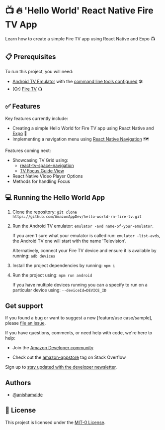 # 📺 🔥 'Hello World' React Native Fire TV App

Learn how to create a simple Fire TV app using React Native and Expo 📺

## 📋 Prerequisites

To run this project, you will need:

- [Android TV Emulator](https://developer.android.com/studio) with the [command line tools configured](https://developer.android.com/tools/variables) 🛠️
- (Or) [Fire TV](https://developer.amazon.com/apps-and-games/fire-tv) 📺

## ✅ Features

Key features currently include:

- Creating a simple Hello World for Fire TV app using React Native and [Expo](https://docs.expo.dev/guides/building-for-tv/) 👋
- Implementing a navigation menu using [React Native Navigation](https://reactnavigation.org/) 🗺️

Features coming next:

- Showcasing TV Grid using:
  - [react-tv-space-navigation](https://github.com/bamlab/react-tv-space-navigation)
  - [TV Focus Guide View](https://github.com/react-native-tvos/react-native-tvos/tree/tvos-v0.74.0/packages/rn-tester/js/examples/TVFocusGuide)
- React Native Video Player Options
- Methods for handling Focus

## 💻 Running the Hello World App

1. Clone the repository: `git clone https://github.com/AmazonAppDev/hello-world-rn-fire-tv.git`

2. Run the Android TV emulator: `emulator -avd name-of-your-emulator`.

   If you aren't sure what your emulator is called run: `emulator -list-avds`, the Android TV one will start with the name 'Television'.

   Alternatively, connect your Fire TV device and ensure it is available by running: `adb devices`

3. Install the project dependencies by running: `npm i`

4. Run the project using: `npm run android`

   If you have multiple devices running you can a specify to run on a particular device using: `--deviceId=DEVICE_ID`

## Get support

If you found a bug or want to suggest a new [feature/use case/sample], please [file an issue](../../issues).

If you have questions, comments, or need help with code, we're here to help:

- Join the [Amazon Developer community](https://community.amazondeveloper.com/c/amazon-appstore/17)

- Check out the [amazon-appstore](https://stackoverflow.com/questions/tagged/amazon-appstore) tag on Stack Overflow

Sign up to [stay updated with the developer newsletter](https://m.amazonappservices.com/devto-newsletter-subscribe).

## Authors

- [@anishamalde](https://github.com/anishamalde)

## 📄 License

This project is licensed under the [MIT-0 License](LICENSE).
